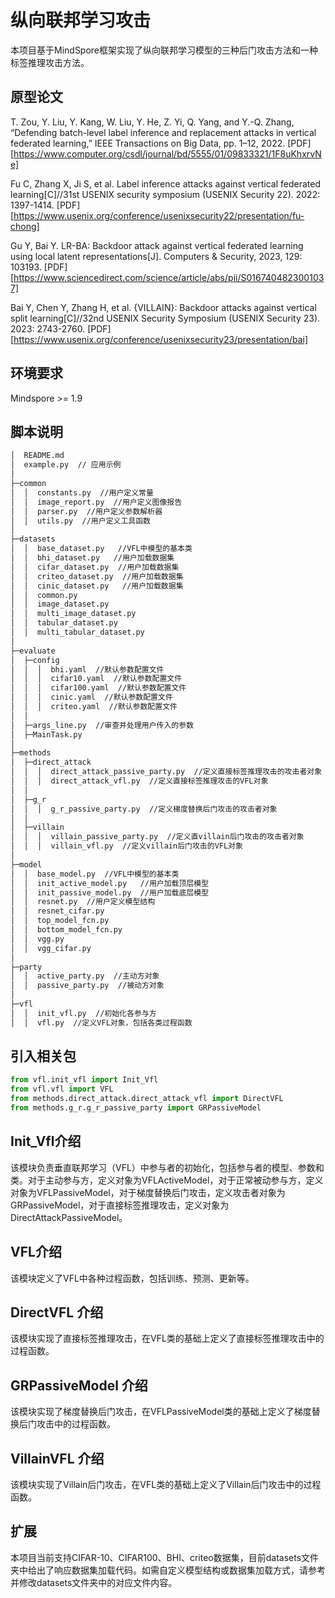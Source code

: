 # 纵向联邦学习攻击

本项目基于MindSpore框架实现了纵向联邦学习模型的三种后门攻击方法和一种标签推理攻击方法。

## 原型论文

T. Zou, Y. Liu, Y. Kang, W. Liu, Y. He, Z. Yi, Q. Yang, and Y.-Q. Zhang, “Defending batch-level label inference and replacement attacks in vertical federated learning,” IEEE Transactions on Big Data, pp. 1–12, 2022. [PDF][https://www.computer.org/csdl/journal/bd/5555/01/09833321/1F8uKhxrvNe]

Fu C, Zhang X, Ji S, et al. Label inference attacks against vertical federated learning[C]//31st USENIX security symposium (USENIX Security 22). 2022: 1397-1414. [PDF][https://www.usenix.org/conference/usenixsecurity22/presentation/fu-chong]

Gu Y, Bai Y. LR-BA: Backdoor attack against vertical federated learning using local latent representations[J]. Computers & Security, 2023, 129: 103193. [PDF][https://www.sciencedirect.com/science/article/abs/pii/S0167404823001037]

Bai Y, Chen Y, Zhang H, et al. {VILLAIN}: Backdoor attacks against vertical split learning[C]//32nd USENIX Security Symposium (USENIX Security 23). 2023: 2743-2760. [PDF][https://www.usenix.org/conference/usenixsecurity23/presentation/bai]

## 环境要求

Mindspore >= 1.9

## 脚本说明

```markdown
│  README.md
│  example.py  // 应用示例
│
├─common
│  │  constants.py  //用户定义常量
│  │  image_report.py  //用户定义图像报告
│  │  parser.py  //用户定义参数解析器
│  │  utils.py  //用户定义工具函数
│
├─datasets
│  │  base_dataset.py   //VFL中模型的基本类
│  │  bhi_dataset.py   //用户加载数据集
│  │  cifar_dataset.py  //用户加载数据集
│  │  criteo_dataset.py  //用户加载数据集
│  │  cinic_dataset.py   //用户加载数据集
│  │  common.py
│  │  image_dataset.py
│  │  multi_image_dataset.py
│  │  tabular_dataset.py
│  │  multi_tabular_dataset.py
│
├─evaluate
│  ├─config
│  │  │  bhi.yaml  //默认参数配置文件
│  │  │  cifar10.yaml  //默认参数配置文件
│  │  │  cifar100.yaml  //默认参数配置文件
│  │  │  cinic.yaml  //默认参数配置文件
│  │  │  criteo.yaml  //默认参数配置文件
│  │
│  ├─args_line.py  //审查并处理用户传入的参数
│  ├─MainTask.py
│
├─methods
│  ├─direct_attack
│  │  │  direct_attack_passive_party.py  //定义直接标签推理攻击的攻击者对象
│  │  │  direct_attack_vfl.py  //定义直接标签推理攻击的VFL对象
│  │
│  ├─g_r
│  │  │  g_r_passive_party.py  //定义梯度替换后门攻击的攻击者对象
│  │
│  ├─villain
│  │  │  villain_passive_party.py  //定义直villain后门攻击的攻击者对象
│  │  │  villain_vfl.py  //定义villain后门攻击的VFL对象
│
├─model
│  │  base_model.py  //VFL中模型的基本类
│  │  init_active_model.py   //用户加载顶层模型
│  │  init_passive_model.py  //用户加载底层模型
│  │  resnet.py  //用户定义模型结构
│  │  resnet_cifar.py
│  │  top_model_fcn.py
│  │  bottom_model_fcn.py
│  │  vgg.py
│  │  vgg_cifar.py
│
├─party
│  │  active_party.py  //主动方对象
│  │  passive_party.py  //被动方对象
│
├─vfl
│  │  init_vfl.py  //初始化各参与方
│  │  vfl.py  //定义VFL对象，包括各类过程函数


```

## 引入相关包

```Python
from vfl.init_vfl import Init_Vfl
from vfl.vfl import VFL
from methods.direct_attack.direct_attack_vfl import DirectVFL
from methods.g_r.g_r_passive_party import GRPassiveModel
```

## Init_Vfl介绍

该模块负责垂直联邦学习（VFL）中参与者的初始化，包括参与者的模型、参数和类。对于主动参与方，定义对象为VFLActiveModel，对于正常被动参与方，定义对象为VFLPassiveModel，对于梯度替换后门攻击，定义攻击者对象为GRPassiveModel，对于直接标签推理攻击，定义对象为DirectAttackPassiveModel。

## VFL介绍

该模块定义了VFL中各种过程函数，包括训练、预测、更新等。

## DirectVFL 介绍

该模块实现了直接标签推理攻击，在VFL类的基础上定义了直接标签推理攻击中的过程函数。

## GRPassiveModel 介绍

该模块实现了梯度替换后门攻击，在VFLPassiveModel类的基础上定义了梯度替换后门攻击中的过程函数。

## VillainVFL 介绍

该模块实现了Villain后门攻击，在VFL类的基础上定义了Villain后门攻击中的过程函数。

## 扩展
本项目当前支持CIFAR-10、CIFAR100、BHI、criteo数据集，目前datasets文件夹中给出了响应数据集加载代码。如需自定义模型结构或数据集加载方式，请参考并修改datasets文件夹中的对应文件内容。